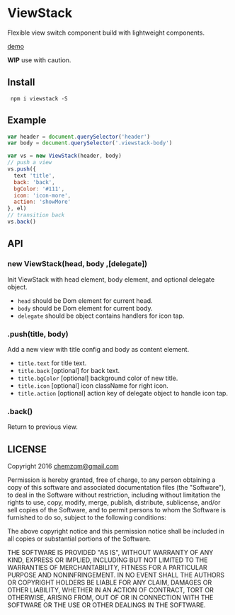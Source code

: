 # ViewStack

Flexible view switch component build with lightweight components.

[demo](https://chemzqm.github.io/viewstack/)

**WIP** use with caution.

## Install

     npm i viewstack -S

## Example

``` js
var header = document.querySelector('header')
var body = document.querySelector('.viewstack-body')

var vs = new ViewStack(header, body)
// push a view
vs.push({
  text 'title',
  back: 'back',
  bgColor: '#111',
  icon: 'icon-more',
  action: 'showMore'
}, el)
// transition back
vs.back()
```

## API

### new ViewStack(head, body ,[delegate])

Init ViewStack with head element, body element, and optional delegate object.

* `head` should be Dom element for current head.
* `body` should be Dom element for current body.
* `delegate` should be object contains handlers for icon tap.

### .push(title, body)

Add a new view with title config and body as content element.

* `title.text` for title text.
* `title.back` [optional] for back text.
* `title.bgColor` [optional] background color of new title.
* `title.icon` [optional] icon className for right icon.
* `title.action` [optional] action key of delegate object to handle icon tap.

### .back()

Return to previous view.

## LICENSE

Copyright 2016 chemzqm@gmail.com

Permission is hereby granted, free of charge, to any person obtaining
a copy of this software and associated documentation files (the "Software"),
to deal in the Software without restriction, including without limitation
the rights to use, copy, modify, merge, publish, distribute, sublicense,
and/or sell copies of the Software, and to permit persons to whom the
Software is furnished to do so, subject to the following conditions:

The above copyright notice and this permission notice shall be included
in all copies or substantial portions of the Software.

THE SOFTWARE IS PROVIDED "AS IS", WITHOUT WARRANTY OF ANY KIND,
EXPRESS OR IMPLIED, INCLUDING BUT NOT LIMITED TO THE WARRANTIES
OF MERCHANTABILITY, FITNESS FOR A PARTICULAR PURPOSE AND NONINFRINGEMENT.
IN NO EVENT SHALL THE AUTHORS OR COPYRIGHT HOLDERS BE LIABLE FOR ANY CLAIM,
DAMAGES OR OTHER LIABILITY, WHETHER IN AN ACTION OF CONTRACT,
TORT OR OTHERWISE, ARISING FROM, OUT OF OR IN CONNECTION WITH THE SOFTWARE
OR THE USE OR OTHER DEALINGS IN THE SOFTWARE.

